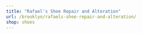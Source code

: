 ```yaml
---
title: "Rafael's Shoe Repair and Alteration"
url: /brooklyn/rafaels-shoe-repair-and-alteration/
shop: shoes
---
```

